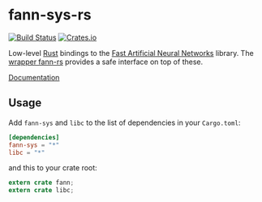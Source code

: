 # fann-sys-rs

[![Build Status](https://travis-ci.org/afck/fann-sys-rs.svg?branch=master)](https://travis-ci.org/afck/fann-sys-rs)
[![Crates.io](http://meritbadge.herokuapp.com/fann-sys)](https://crates.io/crates/fann-sys)

Low-level [Rust](http://www.rust-lang.org/) bindings to the
[Fast Artificial Neural Networks](http://leenissen.dk/fann/wp/) library. The
[wrapper fann-rs](https://github.com/afck/fann-rs) provides a safe interface on
top of these.

[Documentation](https://afck.github.io/docs/fann-sys-rs/fann_sys)


## Usage

Add `fann-sys` and `libc` to the list of dependencies in your `Cargo.toml`:

```toml
[dependencies]
fann-sys = "*"
libc = "*"
```

and this to your crate root:

```rust
extern crate fann;
extern crate libc;
```
